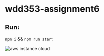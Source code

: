 # wdd353-assignment6

## Run:

`npm i` && `npm run start`

![aws instance cloud](https://i.imgur.com/LTFWWNH.png)
